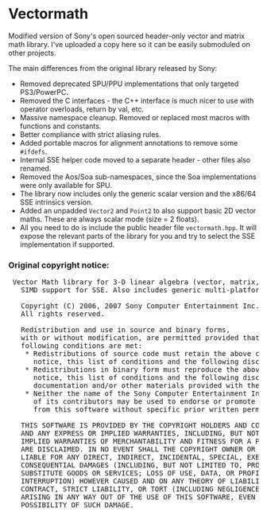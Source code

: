 
# Vectormath

Modified version of Sony's open sourced header-only vector and matrix math library.
I've uploaded a copy here so it can be easily submoduled on other projects.

The main differences from the original library released by Sony:

- Removed deprecated SPU/PPU implementations that only targeted PS3/PowerPC.
- Removed the C interfaces - the C++ interface is much nicer to use with operator overloads, return by val, etc.
- Massive namespace cleanup. Removed or replaced most macros with functions and constants.
- Better compliance with strict aliasing rules.
- Added portable macros for alignment annotations to remove some `#ifdefs`.
- Internal SSE helper code moved to a separate header - other files also renamed.
- Removed the Aos/Soa sub-namespaces, since the Soa implementations were only available for SPU.
- The library now includes only the generic scalar version and the x86/64 SSE intrinsics version.
- Added an unpadded `Vector2` and `Point2` to also support basic 2D vector maths. These are always scalar mode (size = 2 floats).
- All you need to do is include the public header file `vectormath.hpp`. It will expose the relevant parts of the library for you and try to select the SSE implementation if supported.

### Original copyright notice:

<pre>
 Vector Math library for 3-D linear algebra (vector, matrix, quaternion)
   SIMD support for SSE. Also includes generic multi-platform scalar version.

   Copyright (C) 2006, 2007 Sony Computer Entertainment Inc.
   All rights reserved.

   Redistribution and use in source and binary forms,
   with or without modification, are permitted provided that the
   following conditions are met:
    * Redistributions of source code must retain the above copyright
      notice, this list of conditions and the following disclaimer.
    * Redistributions in binary form must reproduce the above copyright
      notice, this list of conditions and the following disclaimer in the
      documentation and/or other materials provided with the distribution.
    * Neither the name of the Sony Computer Entertainment Inc nor the names
      of its contributors may be used to endorse or promote products derived
      from this software without specific prior written permission.

   THIS SOFTWARE IS PROVIDED BY THE COPYRIGHT HOLDERS AND CONTRIBUTORS "AS IS"
   AND ANY EXPRESS OR IMPLIED WARRANTIES, INCLUDING, BUT NOT LIMITED TO, THE
   IMPLIED WARRANTIES OF MERCHANTABILITY AND FITNESS FOR A PARTICULAR PURPOSE
   ARE DISCLAIMED. IN NO EVENT SHALL THE COPYRIGHT OWNER OR CONTRIBUTORS BE
   LIABLE FOR ANY DIRECT, INDIRECT, INCIDENTAL, SPECIAL, EXEMPLARY, OR
   CONSEQUENTIAL DAMAGES (INCLUDING, BUT NOT LIMITED TO, PROCUREMENT OF
   SUBSTITUTE GOODS OR SERVICES; LOSS OF USE, DATA, OR PROFITS; OR BUSINESS
   INTERRUPTION) HOWEVER CAUSED AND ON ANY THEORY OF LIABILITY, WHETHER IN
   CONTRACT, STRICT LIABILITY, OR TORT (INCLUDING NEGLIGENCE OR OTHERWISE)
   ARISING IN ANY WAY OUT OF THE USE OF THIS SOFTWARE, EVEN IF ADVISED OF THE
   POSSIBILITY OF SUCH DAMAGE.
</pre>

